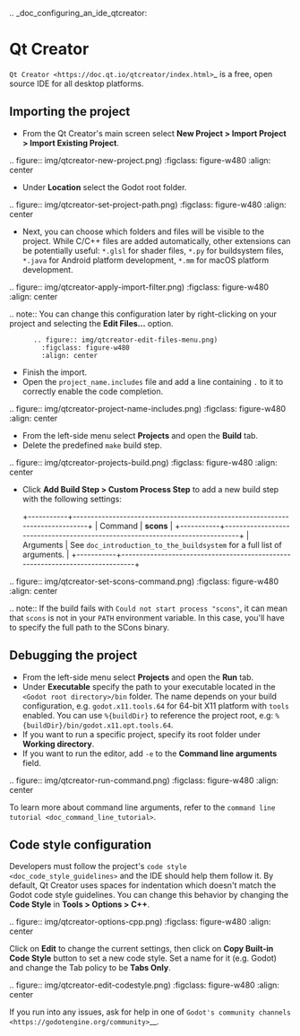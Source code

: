.. _doc_configuring_an_ide_qtcreator:

Qt Creator
==========

`Qt Creator <https://doc.qt.io/qtcreator/index.html>`_ is a free, open source IDE for all desktop platforms.

Importing the project
---------------------

- From the Qt Creator's main screen select **New Project > Import Project > Import Existing Project**.

.. figure:: img/qtcreator-new-project.png)
   :figclass: figure-w480
   :align: center

- Under **Location** select the Godot root folder.

.. figure:: img/qtcreator-set-project-path.png)
   :figclass: figure-w480
   :align: center

- Next, you can choose which folders and files will be visible to the project.
  While C/C++ files are added automatically, other extensions can be potentially useful:
  `*.glsl` for shader files, `*.py` for buildsystem files,
  `*.java` for Android platform development, `*.mm` for macOS platform development.

.. figure:: img/qtcreator-apply-import-filter.png)
   :figclass: figure-w480
   :align: center

.. note:: You can change this configuration later by right-clicking on your project
          and selecting the **Edit Files...** option.

          .. figure:: img/qtcreator-edit-files-menu.png)
            :figclass: figure-w480
            :align: center


- Finish the import.
- Open the `project_name.includes` file and add a line containing `.` to it
  to correctly enable the code completion.

.. figure:: img/qtcreator-project-name-includes.png)
   :figclass: figure-w480
   :align: center

- From the left-side menu select **Projects** and open the **Build** tab.
- Delete the predefined `make` build step.

.. figure:: img/qtcreator-projects-build.png)
   :figclass: figure-w480
   :align: center

- Click **Add Build Step > Custom Process Step** to add a new build step 
  with the following settings:

  +-----------+------------------------------------------------------------------------------+
  | Command   | **scons**                                                                    |
  +-----------+------------------------------------------------------------------------------+
  | Arguments | See `doc_introduction_to_the_buildsystem` for a full list of arguments. |
  +-----------+------------------------------------------------------------------------------+

.. figure:: img/qtcreator-set-scons-command.png)
   :figclass: figure-w480
   :align: center

.. note:: If the build fails with `Could not start process "scons"`, it can mean that `scons` 
          is not in your `PATH` environment variable. In this case, you'll have to specify the
          full path to the SCons binary.

Debugging the project
---------------------

- From the left-side menu select **Projects** and open the **Run** tab.
- Under **Executable** specify the path to your executable located in 
  the `<Godot root directory>/bin` folder. The name depends on your build configuration,
  e.g. `godot.x11.tools.64` for 64-bit X11 platform with `tools` enabled.
  You can use `%{buildDir}` to reference the project root, e.g: `%{buildDir}/bin/godot.x11.opt.tools.64`.
- If you want to run a specific project, specify its root folder under **Working directory**.
- If you want to run the editor, add `-e` to the **Command line arguments** field.

.. figure:: img/qtcreator-run-command.png)
   :figclass: figure-w480
   :align: center

To learn more about command line arguments, refer to the
`command line tutorial <doc_command_line_tutorial>`.

Code style configuration
------------------------

Developers must follow the project's `code style <doc_code_style_guidelines>`
and the IDE should help them follow it. By default, Qt Creator uses spaces
for indentation which doesn't match the Godot code style guidelines. You can
change this behavior by changing the **Code Style** in **Tools > Options > C++**.

.. figure:: img/qtcreator-options-cpp.png)
   :figclass: figure-w480
   :align: center

Click on **Edit** to change the current settings, then click on
**Copy Built-in Code Style** button to set a new code style. Set a name for it
(e.g. Godot) and change the Tab policy to be **Tabs Only**.

.. figure:: img/qtcreator-edit-codestyle.png)
   :figclass: figure-w480
   :align: center

If you run into any issues, ask for help in one of
`Godot's community channels <https://godotengine.org/community>`__.
